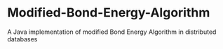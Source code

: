 # Modified-Bond-Energy-Algorithm
A Java implementation of modified Bond Energy Algorithm in distributed databases
